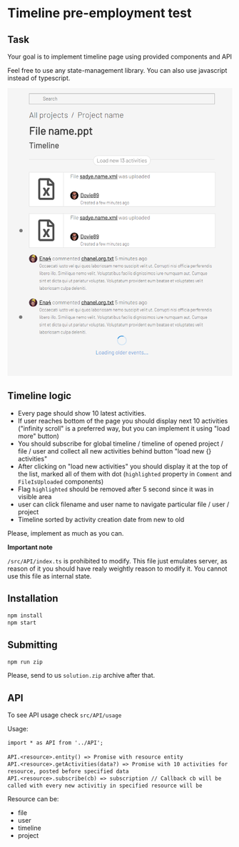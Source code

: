 # Timeline pre-employment test

## Task

Your goal is to implement timeline page using provided components and API

Feel free to use any state-management library.
You can also use javascript instead of typescript.

![Prototype sketch](screenshot.png)

## Timeline logic

- Every page should show 10 latest activities.
- If user reaches bottom of the page you should display next 10 activities ("infinity scroll" is a preferred way, but you can implement it using "load more" button)
- You should subscribe for global timeline / timeline of opened project / file / user and collect all new activities behind button "load new {} activities"
- After clicking on "load new activities" you should display it at the top of the list, marked all of them with dot (`highlighted` property in `Comment` and `FileIsUploaded` components)
- Flag `highlighted` should be removed after 5 second since it was in visible area
- user can click filename and user name to navigate particular file / user / project
- Timeline sorted by activity creation date from new to old

Please, implement as much as you can.

**Important note**

`/src/API/index.ts` is prohibited to modify. This file just emulates server, as reason of it you should have realy weightly reason to modify it. You cannot use this file as internal state.

## Installation

```
npm install
npm start
```

## Submitting

```
npm run zip
```

Please, send to us `solution.zip` archive after that.

## API

To see API usage check `src/API/usage`

Usage:
```
import * as API from '../API';

API.<resource>.entity() => Promise with resource entity
API.<resource>.getActivities(data?) => Promise with 10 activities for resource, posted before specified data
API.<resource>.subscribe(cb) => subscription // Callback cb will be called with every new activitiy in specified resource will be 
```

Resource can be:
* file
* user
* timeline
* project